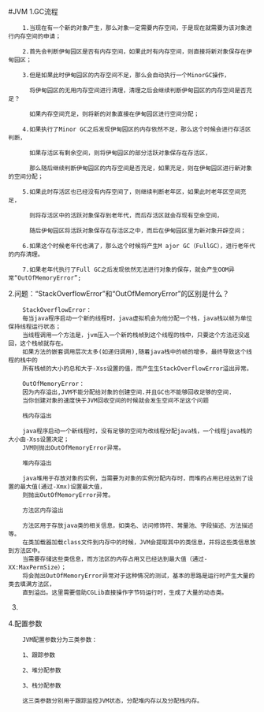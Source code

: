 #JVM
   1.GC流程
    
    
        1.当现在有一个新的对象产生，那么对象一定需要内存空间，于是现在就需要为该对象进行内存空间的申请；
        
        2.首先会判断伊甸园区是否有内存空间，如果此时有内存空间，则直接将新对象保存在伊甸园区；
        
        3.但是如果此时伊甸园区的内存空间不足，那么会自动执行一个MinorGC操作，
 
          将伊甸园区的无用内存空间进行清理，清理之后会继续判断伊甸园区的内存空间是否充足？
          
          如果内存空间充足，则将新的对象直接在伊甸园区进行空间分配；
          
        4.如果执行了Minor GC之后发现伊甸园区的内存依然不足，那么这个时候会进行存活区判断，
        
          如果存活区有剩余空间，则将伊甸园区的部分活跃对象保存在存活区，
          
          那么随后继续判断伊甸园区的内存空间是否充足，如果充足，则在伊甸园区进行新对象的空间分配；
          
        5.如果此时存活区也已经没有内存空间了，则继续判断老年区，如果此时老年区空间充足，
        
          则将存活区中的活跃对象保存到老年代，而后存活区就会存现有空余空间，
          
          随后伊甸园区将活跃对象保存在存活区之中，而后在伊甸园区里为新对象开辟空间；
          
        6.如果这个时候老年代也满了，那么这个时候将产生M ajor GC（FullGC），进行老年代的内存清理。
        
        7.如果老年代执行了Full GC之后发现依然无法进行对象的保存，就会产生OOM异常“OutOfMemoryError”;
        
   2.问题：“StackOverflowError”和“OutOfMemoryError”的区别是什么？
    
        StackOverflowError：
        每当java程序启动一个新的线程时，java虚拟机会为他分配一个栈，java栈以帧为单位保持线程运行状态；
        当线程调用一个方法是，jvm压入一个新的栈帧到这个线程的栈中，只要这个方法还没返回，这个栈帧就存在。 
        如果方法的嵌套调用层次太多(如递归调用),随着java栈中的帧的增多，最终导致这个线程的栈中的
        所有栈帧的大小的总和大于-Xss设置的值，而产生生StackOverflowError溢出异常。
        
        OutOfMemoryError：
        因为内存溢出,JVM不能分配给对象的创建空间.并且GC也不能够回收足够的空间.
        当你创建对象的速度快于JVM回收空间的时候就会发生空间不足这个问题
        
        栈内存溢出
        
        java程序启动一个新线程时，没有足够的空间为改线程分配java栈，一个线程java栈的大小由-Xss设置决定；
        JVM则抛出OutOfMemoryError异常。
        
        堆内存溢出
        
        java堆用于存放对象的实例，当需要为对象的实例分配内存时，而堆的占用已经达到了设置的最大值(通过-Xmx)设置最大值，
        则抛出OutOfMemoryError异常。
        
        方法区内存溢出
        
        方法区用于存放java类的相关信息，如类名、访问修饰符、常量池、字段描述、方法描述等。
        在类加载器加载class文件到内存中的时候，JVM会提取其中的类信息，并将这些类信息放到方法区中。 
        当需要存储这些类信息，而方法区的内存占用又已经达到最大值（通过-XX:MaxPermSize）；
        将会抛出OutOfMemoryError异常对于这种情况的测试，基本的思路是运行时产生大量的类去填满方法区，
        直到溢出。这里需要借助CGLib直接操作字节码运行时，生成了大量的动态类。
        
   3.     
   
   4.配置参数
        
        JVM配置参数分为三类参数：
        
        1、跟踪参数
        
        2、堆分配参数
        
        3、栈分配参数
        
        这三类参数分别用于跟踪监控JVM状态，分配堆内存以及分配栈内存。
        
        
        
  
    
    